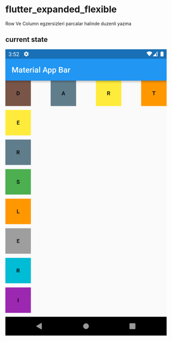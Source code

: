 # flutter_expanded_flexible

Row Ve Column egzersizleri parcalar halinde duzenli yazma

## current state

![readmescreen](images/readmescreen.png)
